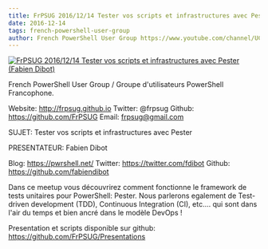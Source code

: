```yaml
---
title: FrPSUG 2016/12/14 Tester vos scripts et infrastructures avec Pester (Fabien Dibot)
date: 2016-12-14
tags: french-powershell-user-group
author: French PowerShell User Group https://www.youtube.com/channel/UCyxicOKZNm_u1opF_xAYfDA
---
```


[![FrPSUG 2016/12/14 Tester vos scripts et infrastructures avec Pester (Fabien Dibot)](https://i4.ytimg.com/vi/sO3GaSpLIdE/hqdefault.jpg "FrPSUG 2016/12/14 Tester vos scripts et infrastructures avec Pester (Fabien Dibot)")](https://www.youtube.com/watch?v=sO3GaSpLIdE)

French PowerShell User Group / Groupe d'utilisateurs PowerShell Francophone.

Website: http://frpsug.github.io
Twitter: @frpsug
Github: https://github.com/FrPSUG
Email: frpsug@gmail.com


SUJET: Tester vos scripts et infrastructures avec Pester

PRESENTATEUR: Fabien Dibot

Blog: https://pwrshell.net/
Twitter: https://twitter.com/fdibot
Github: https://github.com/fabiendibot

Dans ce meetup vous découvrirez comment fonctionne le framework de tests unitaires pour PowerShell: Pester.  Nous parlerons egalement de Test-driven development (TDD), Continuous Integration (CI), etc.... qui sont dans l'air du temps et bien ancré dans le modèle DevOps ! 

Presentation et scripts disponible sur github: https://github.com/FrPSUG/Presentations
